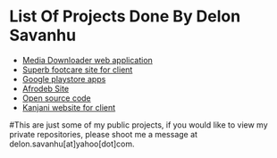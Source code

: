 # List Of Projects Done By Delon Savanhu
<ul>
<li><a target="_blank" href="https://media.afrodeb.com">Media Downloader web application</a></li>
<li><a target="_blank" href="https://superbfootcare.com/">Superb footcare site for client</a></li>
<li><a target="_blank" href="https://play.google.com/store/apps/developer?id=Afrodeb+Studios">Google playstore apps</li>
<li><a target="_blank" href="https://afrodeb.com">Afrodeb Site</a></li>
<li><a target="_blank" href="https://github.com/Afrodeb">Open source code</a></li>
<li><a target="_blank" href="http://kanjani.co.zw/">Kanjani website for client</a></li>
</ul>

#This are just some of my public projects, if you would like to view my private repositories, please shoot me a message at delon.savanhu[at]yahoo[dot]com.
